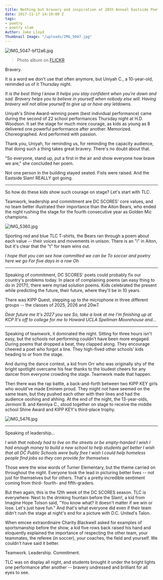 ```yaml
---
title: Nothing but bravery and inspiration at 20th Annual Eastside Poetry Slam!
date: 2017-11-17 14:19:00 Z
tags:
- poetry
- poetry slam
Author: Jake Lloyd
Thumbnail Image: "/uploads/IMG_5047.jpg"
---
```


![IMG_5047-bf12a6.jpg](/uploads/IMG_5047-bf12a6.jpg)

> Photo album on [FLICKR](http://bit.ly/EastsidePhotos17)

Bravery.

It is a word we don't use that often anymore, but Uniyah C., a 10-year-old, reminded us of it Thursday night.

*It is the best thing I know
It helps you stay confident when you're down and sad.
Bravery helps you to believe in yourself when nobody else will.
Having bravery will not allow yourself to give up or have any letdowns.*

Uniyah's Shine Award-winning poem (best individual performance) came during the second of 22 school performances Thursday night at H.D. Woodson. It set the stage for much more courage, as kids as young as 8 delivered one powerful performance after another. Memorized. Choreographed. And performed with passion.

Thank you, Uniyah, for reminding us, for reminding the capacity audience, that doing such a thing takes great bravery. There's no doubt about that.

"So everyone, stand up, put a first in the air and show everyone how brave we are," she concluded her poem.

Not one person in the building stayed seated. Fists were raised. And the Eastside Slam! REALLY got going.

---

So how do these kids show such courage on stage? Let's start with TLC.

Teamwork, leadership and commitment are DC SCORES' core values, and no team better illustrated their importance than the Aiton Bears, who ended the night rushing the stage for the fourth consecutive year as Golden Mic champions.

![IMG_5360.jpg](/uploads/IMG_5360.jpg)

Sporting red and blue TLC T-shirts, the Bears ran through a poem about each value -- their voices and movements in unison. There is an "i" in Aiton, but it's clear that the "t" for team wins out.

*I hope that you can see
how committed we can be
To soccer and poetry here we go
For five days in a row
Oh*

---

Speaking of commitment, DC SCORES' poets could probably fix our country's problems today. In place of complaining poems (an easy thing to do in 2017!), there were myriad solution poems. Kids celebrated the present while predicting the future, their future, where they'll be in 10 years.

There was KIPP Quest, stepping up to the microphone in three different groups -- the classes of 2025, 2026 and 20w7.

*Dear future me
It's 2027 you see
So, take a look at me
I'm finishing up at KCP
It's off to college for me to
Howard
UCLA
Spellman
Moorehouse
and...*

---

Speaking of teamwork, it dominated the night. Sitting for three hours isn't easy, but the schools not performing couldn't have been more engaged. During poems that dropped a beat, they clapped along. They encourage cheered a poet who forgot a line. They high-fived other schools' kids heading to or from the stage.

And during the dance contest, a kid from Orr who was originally shy of the bright spotlight overcame his fear thanks to the loudest cheers for any dancer from everyone crowding the stage. Teamwork made that happen.

Then there was the rap battle, a back-and-forth between two KIPP KEY girls who would've made Eminem proud. They might not have seemed on the same team, but they pushed each other with their lines and had the audience ooohing and ahhing. At the end of the night, the 13-year-olds, Jermoni B. and Kenniya C., stood together on stage to receive the middle school Shine Award and KIPP KEY's third-place trophy.

![IMG_5476.jpg](/uploads/IMG_5476.jpg)

---

Speaking of leadership...

*I wish that nobody had to live on the streets or be empty-handed
I wish I had enough money to build a new school to help students get better
I wish that all DC Public Schools were bully free
I wish I could help homeless people find jobs so they can provide for themselves*

Those were the wise words of Turner Elementary, but the theme carried on throughout the night. Everyone took the lead in picturing better lives -- not just for themselves but for others. That's a pretty incredible sentiment coming from third- fourth- and fifth-graders.

But then again, this is the 12th week of the DC SCORES season. TLC is everywhere. Next to the drinking fountain before the Slam!, a kid from Imagine Hope Tolson said, "You know what? It doesn't matter if we win or lose. Let's just have fun." And that's what everyone did even if their team didn't rush the stage at night's end for a picture with D.C. United's Talon.

When emcee extraordinaire Charity Blackwell asked for examples of sportsmanship before the show, a kid five rows back raised his hand and eloquently explained the importance of respecting the other team, your teammates, the referee (in soccer), your coaches, the field and yourself. We couldn't have said it better.

Teamwork. Leadership. Commitment.

TLC was on display all night, and students brought it under the bright lights one performance after another -- bravery undressed and brilliant for all eyes to see.